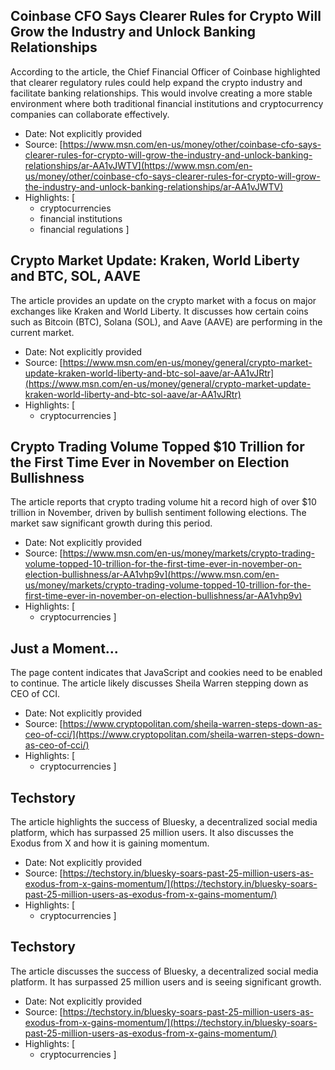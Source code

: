 ## Coinbase CFO Says Clearer Rules for Crypto Will Grow the Industry and Unlock Banking Relationships

According to the article, the Chief Financial Officer of Coinbase highlighted that clearer regulatory rules could help expand the crypto industry and facilitate banking relationships. This would involve creating a more stable environment where both traditional financial institutions and cryptocurrency companies can collaborate effectively.

- Date: Not explicitly provided
- Source: [https://www.msn.com/en-us/money/other/coinbase-cfo-says-clearer-rules-for-crypto-will-grow-the-industry-and-unlock-banking-relationships/ar-AA1vJWTV](https://www.msn.com/en-us/money/other/coinbase-cfo-says-clearer-rules-for-crypto-will-grow-the-industry-and-unlock-banking-relationships/ar-AA1vJWTV)
- Highlights: [
    - cryptocurrencies
    - financial institutions
    - financial regulations
]

## Crypto Market Update: Kraken, World Liberty and BTC, SOL, AAVE

The article provides an update on the crypto market with a focus on major exchanges like Kraken and World Liberty. It discusses how certain coins such as Bitcoin (BTC), Solana (SOL), and Aave (AAVE) are performing in the current market.

- Date: Not explicitly provided
- Source: [https://www.msn.com/en-us/money/general/crypto-market-update-kraken-world-liberty-and-btc-sol-aave/ar-AA1vJRtr](https://www.msn.com/en-us/money/general/crypto-market-update-kraken-world-liberty-and-btc-sol-aave/ar-AA1vJRtr)
- Highlights: [
    - cryptocurrencies
]

## Crypto Trading Volume Topped $10 Trillion for the First Time Ever in November on Election Bullishness

The article reports that crypto trading volume hit a record high of over $10 trillion in November, driven by bullish sentiment following elections. The market saw significant growth during this period.

- Date: Not explicitly provided
- Source: [https://www.msn.com/en-us/money/markets/crypto-trading-volume-topped-10-trillion-for-the-first-time-ever-in-november-on-election-bullishness/ar-AA1vhp9v](https://www.msn.com/en-us/money/markets/crypto-trading-volume-topped-10-trillion-for-the-first-time-ever-in-november-on-election-bullishness/ar-AA1vhp9v)
- Highlights: [
    - cryptocurrencies
]

## Just a Moment...

The page content indicates that JavaScript and cookies need to be enabled to continue. The article likely discusses Sheila Warren stepping down as CEO of CCI.

- Date: Not explicitly provided
- Source: [https://www.cryptopolitan.com/sheila-warren-steps-down-as-ceo-of-cci/](https://www.cryptopolitan.com/sheila-warren-steps-down-as-ceo-of-cci/)
- Highlights: [
    - cryptocurrencies
]

## Techstory

The article highlights the success of Bluesky, a decentralized social media platform, which has surpassed 25 million users. It also discusses the Exodus from X and how it is gaining momentum.

- Date: Not explicitly provided
- Source: [https://techstory.in/bluesky-soars-past-25-million-users-as-exodus-from-x-gains-momentum/](https://techstory.in/bluesky-soars-past-25-million-users-as-exodus-from-x-gains-momentum/)
- Highlights: [
    - cryptocurrencies
]

## Techstory

The article discusses the success of Bluesky, a decentralized social media platform. It has surpassed 25 million users and is seeing significant growth.

- Date: Not explicitly provided
- Source: [https://techstory.in/bluesky-soars-past-25-million-users-as-exodus-from-x-gains-momentum/](https://techstory.in/bluesky-soars-past-25-million-users-as-exodus-from-x-gains-momentum/)
- Highlights: [
    - cryptocurrencies
]